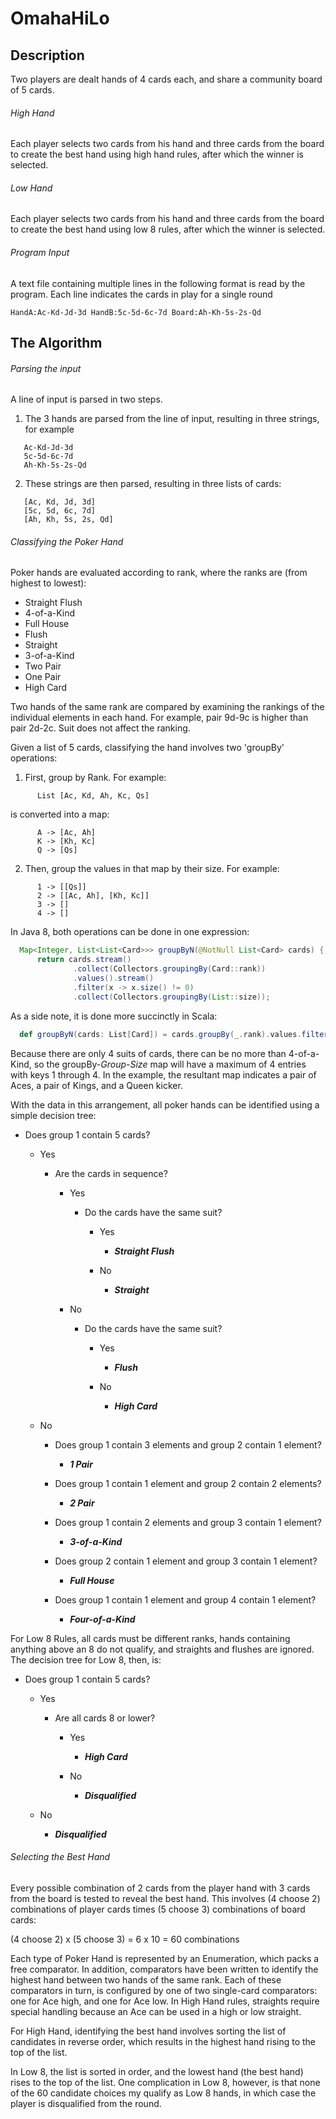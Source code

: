 # OmahaHiLo

## Description

Two players are dealt hands of 4 cards each, and share a community board of 5 cards.

###### High Hand
Each player selects two cards from his hand and three cards from the board to create the best hand using high 
hand rules, after which the winner is selected.

###### Low Hand
Each player selects two cards from his hand and three cards from the board to create the best hand using low
8 rules, after which the winner is selected.

###### Program Input

A text file containing multiple lines in the following format is read by the program. Each line indicates the cards in 
play for a single round

```
HandA:Ac-Kd-Jd-3d HandB:5c-5d-6c-7d Board:Ah-Kh-5s-2s-Qd
```
## The Algorithm

###### Parsing the input

A line of input is parsed in two steps.

1. The 3 hands are parsed from the line of input, resulting in three strings, for example
 
```
   Ac-Kd-Jd-3d
   5c-5d-6c-7d
   Ah-Kh-5s-2s-Qd
```
   
2. These strings are then parsed, resulting in three lists of cards:
```
   [Ac, Kd, Jd, 3d]
   [5c, 5d, 6c, 7d]
   [Ah, Kh, 5s, 2s, Qd]
```   
###### Classifying the Poker Hand
   
Poker hands are evaluated according to rank, where the ranks are (from highest to lowest):
   
   - Straight Flush
   - 4-of-a-Kind
   - Full House
   - Flush
   - Straight
   - 3-of-a-Kind
   - Two Pair
   - One Pair
   - High Card
   
Two hands of the same rank are compared by examining the rankings of the individual elements in each hand.
For example, pair 9d-9c is higher than pair 2d-2c. Suit does not affect the ranking.  
   
Given a list of 5 cards, classifying the hand involves two 'groupBy' operations:
   
   1. First, group by Rank. For example:
```
      List [Ac, Kd, Ah, Kc, Qs] 
```
is converted into a map:
```
      A -> [Ac, Ah]      
      K -> [Kh, Kc]       
      Q -> [Qs]
```
   2. Then, group the values in that map by their size. For example:
```   
      1 -> [[Qs]]      
      2 -> [[Ac, Ah], [Kh, Kc]]      
      3 -> []      
      4 -> []
```
   In Java 8, both operations can be done in one expression:
      
  ```java
    Map<Integer, List<List<Card>>> groupByN(@NotNull List<Card> cards) {
        return cards.stream()
                .collect(Collectors.groupingBy(Card::rank))
                .values().stream()
                .filter(x -> x.size() != 0)
                .collect(Collectors.groupingBy(List::size));  
  ```
  
  As a side note, it is done more succinctly in Scala:
  
  ```scala
    def groupByN(cards: List[Card]) = cards.groupBy(_.rank).values.filter(_.nonEmpty).groupBy(_.size)
  ```  
  
Because there are only 4 suits of cards, there can be no more than 4-of-a-Kind, so the groupBy-_Group-Size_
map will have a maximum of 4 entries with keys 1 through 4. In the example, the resultant map indicates
a pair of Aces, a pair of Kings, and a Queen kicker. 

With the data in this arrangement, all poker hands can be identified using a simple decision tree:
      
   - Does group 1 contain 5 cards?
   
     - Yes
     
       - Are the cards in sequence?
        
          - Yes
          
            - Do the cards have the same suit?
            
              - Yes
              
                - **_Straight Flush_**
                
              - No 
              
                - **_Straight_**
          - No
          
            - Do the cards have the same suit?
            
              - Yes
              
                - **_Flush_**
                  
              - No
                
                - **_High Card_**
     - No
     
       - Does group 1 contain 3 elements and group 2 contain 1 element?
        
         - **_1 Pair_**           
        
       - Does group 1 contain 1 element and group 2 contain 2 elements?
           
         - **_2 Pair_**
         
       - Does group 1 contain 2 elements and group 3 contain 1 element?
         
         - **_3-of-a-Kind_**
         
       - Does group 2 contain 1 element and group 3 contain 1 element?
       
         - **_Full House_**
         
       - Does group 1 contain 1 element and group 4 contain 1 element?
       
         - **_Four-of-a-Kind_**
       
For Low 8 Rules, all cards must be different ranks, hands containing anything above an 8 do not 
qualify, and straights and flushes are ignored.  The decision tree for Low 8, then, is:    
   
   - Does group 1 contain 5 cards?
   
     - Yes
     
       - Are all cards 8 or lower?
        
          - Yes
          
            - **_High Card_**
            
          - No
          
            - **_Disqualified_**

     - No
     
       - **_Disqualified_**       
        
   
###### Selecting the Best Hand 

Every possible combination of 2 cards from the player hand with 3 cards from the board is tested to reveal the 
best hand. This involves (4 choose 2) combinations of player cards times (5 choose 3) combinations of board 
cards:

  (4 choose 2) x (5 choose 3) = 6 x 10 = 60 combinations    
   
Each type of Poker Hand is represented by an Enumeration, which packs a free comparator. In addition, comparators have 
been written to identify the highest hand between two hands of the same rank. Each of these comparators in turn, is 
configured by one of two single-card comparators: one for Ace high, and one for Ace low.  In High Hand rules, straights 
require special handling because an Ace can be used in a high or low straight.  
         
For High Hand, identifying the best hand involves sorting the list of candidates in reverse order, which results in the 
highest hand rising to the top of the list.
        
In Low 8, the list is sorted in order, and the lowest hand (the best hand) rises to the top of the list. One 
complication in Low 8, however, is that none of the 60 candidate choices my qualify as Low 8 hands, in which case
the player is disqualified from the round.

